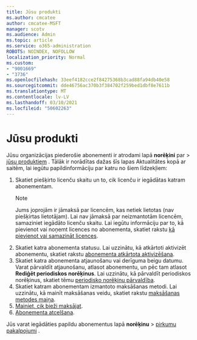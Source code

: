 ```yaml
---
title: Jūsu produkti
ms.author: cmcatee
author: cmcatee-MSFT
manager: scotv
ms.audience: Admin
ms.topic: article
ms.service: o365-administration
ROBOTS: NOINDEX, NOFOLLOW
localization_priority: Normal
ms.custom:
- "9001669"
- "3736"
ms.openlocfilehash: 33eef4182cce2f84275368b3cad88fa94db40e58
ms.sourcegitcommit: dde46756ac370b3f384702f259bed1dbf8e7611b
ms.translationtype: MT
ms.contentlocale: lv-LV
ms.lasthandoff: 03/10/2021
ms.locfileid: "50602263"
---
```

# <a name="your-products"></a>Jūsu produkti

Jūsu organizācijas piederošie abonementi ir atrodami lapā **norēķini** par  >  [jūsu produktiem](https://go.microsoft.com/fwlink/p/?linkid=842054) . Tālāk ir norādītas dažas šīs lapas Aktualitātes kopā ar saitēm, lai iegūtu papildinformāciju par katru no šiem līdzekļiem:

1. Skatiet piešķirto licenču skaitu un to, cik licenču ir iegādātas katram abonementam.
    > [!NOTE]
    > Jums joprojām ir jāmaksā par licencēm, kas netiek lietotas (nav piešķirtas lietotājam). Lai nav jāmaksā par neizmantotām licencēm, samaziniet iegādāto licenču skaitu. Lai iegūtu informāciju par to, kā pievienot vai noņemt licences no abonementa, skatiet rakstu [kā pievienot vai samazināt licences](https://docs.microsoft.com/alchemyinsights/how-to-add-or-reduce-licenses).
2. Skatiet katra abonementa statusu. Lai uzzinātu, kā atkārtoti aktivizēt abonementu, skatiet rakstu [abonementa atkārtota aktivizēšana](reactivate-your-subscription.md).
3. Skatiet katra abonementa atjaunošanu vai derīguma beigu datumu. Varat pārvaldīt atjaunošanu, atlasot abonementu, un pēc tam atlasot **Rediģēt periodiskos norēķinus**. Lai uzzinātu, kā pārvaldīt periodiskos norēķinus, skatiet tēmu [periodisko norēķinu pārvaldība](manage-auto-renewal.md).
4. Skatiet katram abonementam izmantoto maksāšanas metodi. Lai uzzinātu, kā mainīt maksāšanas veidu, skatiet rakstu [maksāšanas metodes maiņa](change-payment-method.md).
5. [Mainiet, cik bieži maksājat](change-how-often-you-pay.md).
6. [Abonementa atcelšana](https://go.microsoft.com/fwlink/?linkid=2119113).

Jūs varat iegādāties papildu abonementus lapā **norēķinu**  >  [pirkumu pakalpojumi](https://go.microsoft.com/fwlink/p/?linkid=868433) .